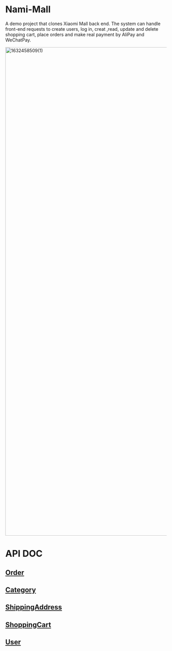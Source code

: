 # Nami-Mall
A demo project that clones Xiaomi Mall back end. The system can handle front-end requests to create users, log in, creat ,read, update and delete shopping cart, place orders and make real payment by AliPay and WeChatPay.

<img width="1526" alt="1632458509(1)" src="https://user-images.githubusercontent.com/61750044/134619342-fabde536-dedb-4f03-962d-856ae42b5b7b.png">

# API DOC
## [Order](https://github.com/ivalkshfoeif/Nami-Mall/blob/main/doc/Order.md)

## [Category](https://github.com/ivalkshfoeif/Nami-Mall/blob/main/doc/Category.md)

## [ShippingAddress](https://github.com/ivalkshfoeif/Nami-Mall/blob/main/doc/ShippingAddress.md)

## [ShoppingCart](https://github.com/ivalkshfoeif/Nami-Mall/blob/main/doc/ShoppingCart.md)

## [User](https://github.com/ivalkshfoeif/Nami-Mall/blob/main/doc/User.md)

